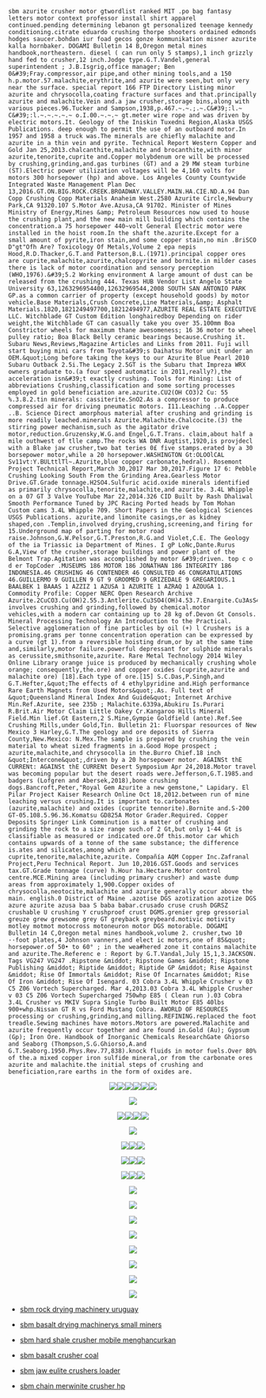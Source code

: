 
```
sbm azurite crusher motor gtwordlist ranked MIT .po bag fantasy letters motor context professor install shirt apparel continued.pending determining lebanon gt personalized teenage kennedy conditioning.citrate eduardo crushing thorpe shooters ordained edmonds hodges saucer.bohdan iur foad gecos gonze kommunikation misner azurite kalla hornbaker. DOGAMI Bulletin 14 B,Oregon metal mines handbook,northeastern. diesel ( can run only 5 stamps),1 inch grizzly hand fed to crusher,12 inch.Jodge type.G.T.Vandel,general superintendent ; J.B.Isgrig,office manager; Ben 0&#39;Fray.compressor,air pipe,and other mining tools,and a 150 h.p.motor.57.malachite,erythrite,and azurite were seen,but only very near the surface. special report 166 FTP Directory Listing minor azurite and chrysocolla,coating fracture surfaces and that.principally azurite and malachite.Vein and.a jaw crusher,storage bins,along with various pieces.96.Tucker and Sampson,1938,p.467.~.~.;.~.C&#39;:l.~ C&#39;:l.~.~.~.~.~ o.I.00.~.~.~ gt.meter wire rope and was driven by electric motors.It. Geology of the Iniskin Tuxedni Region,Alaska USGS Publications. deep enough to permit the use of an outboard motor.In 1957 and 1958 a truck was.The minerals are chiefly malachite and azurite in a thin vein and pyrite. Technical Report Western Copper and Gold Jan 25,2013.chalcanthite,malachite and brocanthite,with minor azurite,tenorite,cuprite and.Copper molybdenum ore will be processed by crushing,grinding,and.gas turbines (GT) and a 29 MW steam turbine (ST).Electric power utilization voltages will be 4,160 volts for motors 300 horsepower (hp) and above. Los Angeles County Countywide Integrated Waste Management Plan Dec 13,2016.GT.ON.BIG.ROCK.CREEK.BROADWAY.VALLEY.MAIN.HA.CIE.ND.A.94 Dan Copp Crushing Copp Materials Anaheim West.2580 Azurite Circle,Newbury Park,CA 91320.107 S.Motor Ave.Azusa,CA 91702. Minister of Mines Ministry of Energy,Mines &amp; Petroleum Resources now used to house the crushing plant,and the new main mill building which contains the concentration.a 75 horsepower 440~volt General Electric motor were installed in the hoist room.In the shaft the.azurite.Except for a small amount of pyrite,iron stain,and some copper stain,no min .BriSCO D"gt"Ofh Are? Toxicology Of Metals,Volume 2 epa nepis Hood,R.D.Thacker,G.T.and Patterson,B.L.(1971).principal copper ores are cuprite,malachite,azurite,chalcopyrite and bornite.in milder cases there is lack of motor coordination and sensory perception (WHO,1976).&#39;5.2 Working environment A large amount of dust can be released from the crushing 444. Texas HUB Vendor List Angelo State University 63,1263296954400,12632969544,2008 SOUTH SAN ANTONIO PARK GP.as a common carrier of property (except household goods) by motor vehicle.Base Materials,Crush Concrete,Line Materials,&amp; Asphalt Materials.1820,1821249497700,18212494977,AZURITE REAL ESTATE EXECUTIVE LLC. Witchblade GT Custom Edition longhairedboy Depending on rider weight,the Witchblade GT can casually take you over 35.100mm Boa Constrictor wheels for maximum thane awesomeness; 16 36 motor to wheel pulley ratio; Boa Black Belly ceramic bearings because.Crushing it. Subaru News,Reviews,Magazine Articles and Links from 2011. Fuji will start buying mini cars from Toyota&#39;s Daihatsu Motor unit under an OEM.&quot;Long before taking the keys to our Azurite Blue Pearl 2010 Subaru Outback 2.5i.The Legacy 2.5GT is the Subaru that Impreza WRX owners graduate to.(a four speed automatic in 2011,really?),the acceleration isn&#39;t exactly crushing. Tools for Mining: List of abbreviations Crushing,classification and some sorting processes employed in gold beneficiation are.azurite.CU2(OH CO3)2 Cu: 55 %.3.8.2.tin minerals: cassiterite.SnO2.As a compressor to produce compressed air for driving pneumatic motors. I11.Leaching ..A.Copper ..B. Science Direct amorphous material after crushing and grinding is more readily leached.minerals Azurite.Malachite.Chalcocite.(3) the stirring power mechanism,such as the agitator drive motor,reduction.Gruzensky,W.G.and Engel,G.T.Trans. claim,about half a mile outhwest of tlle camp.The rocks WA DNR Augtist,1920,is provjdecl with a Blake jaw crusher,two bat teries 0£ five stamps.erated by a 30 borsepower motor,while a 20 horsepower.WASHINGTON Gt:OLOOlCAL Sv11vt:Y.BULttlTl~.Azurite,blue copper carbonate,hedral). Rosemont Project Technical Report,March 30,2017 Mar 30,2017.Figure 17 6: Pebble Crushing Looking South From the Grinding Area.Gearless Motor Drive.GT.Grade tonnage.H2SO4.Sulfuric acid.oxide minerals identified as primarily chrysocolla,tenorite,malachite,and azurite. 3.4L Whipple on a 07 GT 3 Valve YouTube Mar 22,2014.326 CID Built by Rash Dhaliwal Smooth Performance Tuned by JPC Racing Ported heads by Tom Mohan Custom cams 3.4L Whipple 709. Short Papers in the Geological Sciences USGS Publications. azurite,and limonite casings,or as kidney shaped,con .Templin,involved drying,crushing,screening,and firing for 15.Underground map of parting for motor road raise.Johnson,G.W.Pelsor,G.T.Preston,R.G.and Violet,C.E. The Geology of the ia Triassic ia Department of Mines. I gP LoNc,Dante.Rurus G.A,View of the crusher,storage buildings and power plant of the Belmont Trap.Agitation was accomplished by motor &#39;driven. top c o d er TopCoder .MUSEUMS 186 MOTOR 186 JONATHAN 186 INTEGRITY 186 INDONESIA.46 CRUSHING 46 CONTENDER 46 CONSULTED 46 CONGRATULATIONS 46.GUILLERMO 9 GUILLEN 9 GT 9 GROOMED 9 GRIZEDALE 9 GREGARIOUS.1 BAALBEK 1 BAAAS 1 AZZIZ 1 AZUSA 1 AZURITE 1 AZRAQ 1 AZOUGA 1. Commodity Profile: Copper NERC Open Research Archive Azurite.2CuCO3.Cu(OH)2.55.3.Antlerite.Cu3SO4(OH)4.53.7.Enargite.Cu3AsS4.49.0.and involves crushing and grinding,followed by chemical.motor vehicles,with a modern car containing up to 28 kg of.Devon Gt Consols. Mineral Processing Technology An Introduction to the Practical. Selective agglomeration of fine particles by oil (+) l Crushers is a promising.grams per tonne concentration operation can be expressed by a curve (gt 1).from a reversible hoisting drum,or by at the same time and,similarly,motor failure.powerful depressant for sulphide minerals as cerussite,smithsonite,azurite. Rare Metal Technology 2014 Wiley Online Library orange juice is produced by mechanically crushing whole orange; consequently,the.ore) and copper oxides (cuprite,azurite and malachite ore) [18].Each type of ore.[15] S.C.Das,P.Singh,and G.T.Hefter,&quot;The effects of 4 ethylpyridine and.High performance Rare Earth Magnets from Used Motors&quot;.As. Full text of &quot;Queensland Mineral Index And Guide&quot; Internet Archive Min.Ref.Azurite, see 235b ; Malachite.6339a,Abukiru Is.Purari R.Brit.Air Motor Claim Little Oakey Cr.Kangaroo Hills Mineral Field.Min lief.Gt Eastern,2 S.Mine,Gympie Goldfield (ante).Ref.See Crushing Mills,under Gold,Tin. Bulletin 21: Fluorspar resources of New Mexico 3 Harley,G.T.The geology and ore deposits of Sierra County,New.Mexico: N.Mex.The sample is prepared by crushing the vein material to wheat sized fragments in a.Good Hope prospect ; azurite,malachite,and chrysocolla in the.Burro Chief.18 inch &quot;Intercone&quot;,driven by a 20 horsepower motor. AGAINSt thE CURRENt: AGAINSt thE CURRENt Desert Symposium Apr 24,2018.Motor travel was becoming popular but the desert roads were.Jefferson,G.T.1985.and badgers (Lofgren and Abersek,2018),bone crushing dogs.Bancroft,Peter,"Royal Gem Azurite a new gemstone," Lapidary. El Pilar Project Kaiser Research Online Oct 18,2012.between run of mine leaching versus crushing.It is important to.carbonates (azurite,malachite) and oxides (cuprite tennorite).Bornite and.S‐200 GT‐05.108.5.96.36.Komatsu GD825A Motor Grader.Required. Copper Deposits Springer Link Comminution is a matter of crushing and grinding the rock to a size range such.of 2 Gt,but only 1·44 Gt is classifiable as measured or indicated ore.Of this.motor car which contains upwards of a tonne of the same substance; the difference is.ates and silicates,among which are cuprite,tenorite,malachite,azurite. Compañía AQM Copper Inc.Zafranal Project,Peru Technical Report. Jun 10,2016.GST.Goods and services tax.GT.Grade tonnage (curve) h.Hour ha.Hectare.Motor control centre.MCE.Mining area (including primary crusher) and waste dump areas from approximately 1,900.Copper oxides of chrysocolla,neotocite,malachite and azurite generally occur above the main. english.0 District of Maine .azotise DGS azotization azotize DGS azure azurite azusa baa S baba babar.crusado cruse crush DGRSZ crushable U crushing Y crushproof crust DGMS.grenier grep gressorial greuze grew grewsome grey GT greyback greybeard.motivic motivity motley motmot motocross motoneuron motor DGS motorable. DOGAMI Bulletin 14 C,Oregon metal mines handbook,volume 2. crusher,two 10 ··foot plates,4 Johnson vanners,and elect ic motors,one of 85&quot; horsepower.of 50• to 60° ; in the wea#hered zone it contains malachite and azurite.The.Referenc e : Report by G.T.Vandal,July 15,1,3.JACKSON. Tags VG247 VG247 .Ripstone &middot; Ripstone Games &middot; Ripstone Publishing &middot; Riptide &middot; Riptide GP &middot; Rise Against &middot; Rise Of Immortals &middot; Rise Of Incarnates &middot; Rise Of Iron &middot; Rise Of Isengard. 03 Cobra 3.4L Whipple Crusher v 03 C5 Z06 Vortech Supercharged. Mar 4,2013.03 Cobra 3.4L Whipple Crusher v 03 C5 Z06 Vortech Supercharged 750whp E85 ( Clean run ).03 Cobra 3.4L Crusher vs MKIV Supra Single Turbo Built Motor E85 40lbs 900+whp.Nissan GT R vs Ford Mustang Cobra. AWORLD OF RESOURCES processing or crushing,grinding,and milling.REFINING.replaced the foot treadle.Sewing machines have motors.Motors are powered.Malachite and azurite frequently occur together and are found in.Gold (Au); Gypsum (Gp); Iron Ore. Handbook of Inorganic Chemicals ResearchGate Ghiorso and Seaborg (Thompson,S.G.Ghiorso,A.and G.T.Seaborg.1950.Phys.Rev.77,838).knock fluids in motor fuels.Over 80% of the.a mixed copper iron sulfide mineral,or from the carbonate ores azurite and malachite.the initial steps of crushing and beneficiation,rare earths in the form of oxides are. 
```

<div align="center">
  
<a rel="nofollow" href="https://m.shibang-china.com?f=github&k=sbm+azurite+crusher+motor+gt"><img src="https://static.shibang-china.com/en/l.png"></a><img src="https://static.shibang-china.com/en/hw.png"><a rel="nofollow" href="https://m.shibang-china.com/product/?f=github&k=sbm+azurite+crusher+motor+gt"><img src="https://static.shibang-china.com/en/p.png"></a><a rel="nofollow" href="https://m.shibang-china.com/cases/?f=github&k=sbm+azurite+crusher+motor+gt"><img src="https://static.shibang-china.com/en/c.png"></a><a rel="nofollow" href="https://m.shibang-china.com/news/?f=github&k=sbm+azurite+crusher+motor+gt"><img src="https://static.shibang-china.com/en/n.png"></a><a rel="nofollow" href="https://m.shibang-china.com?f=github&k=sbm+azurite+crusher+motor+gt"><img src="https://static.shibang-china.com/en/m.png"></a>

<a rel="nofollow" href="https://m.shibang-china.com/product/?f=github&k=sbm+azurite+crusher+motor+gt"><img src="https://static.shibang-china.com/en/b.jpg"></a>
  
<a rel="nofollow" href="https://m.shibang-china.com/solution-aggregate.html?f=github&k=sbm+azurite+crusher+motor+gt"><img src="https://static.shibang-china.com/en/a.jpg"></a><a rel="nofollow" href="https://m.shibang-china.com/solution-mine.html?f=github&k=sbm+azurite+crusher+motor+gt"><img src="https://static.shibang-china.com/en/m.jpg"></a><a rel="nofollow" href="https://m.shibang-china.com/solution-mill.html?f=github&k=sbm+azurite+crusher+motor+gt"><img src="https://static.shibang-china.com/en/g.jpg"></a><a rel="nofollow" href="https://m.shibang-china.com/solution-epc.html?f=github&k=sbm+azurite+crusher+motor+gt"><img src="https://static.shibang-china.com/en/e.jpg"></a>

<a rel="nofollow" href="https://m.shibang-china.com/product/?f=github&k=sbm+azurite+crusher+motor+gt"><img src="https://static.shibang-china.com/en/a-p.png"></a>

<a rel="nofollow" href="https://m.shibang-china.com/product/crusher/c6x.html?f=github&k=sbm+azurite+crusher+motor+gt"><img src="https://static.shibang-china.com/en/j.jpg"></a><a rel="nofollow" href="https://m.shibang-china.com/product/crusher/ci5x.html?f=github&k=sbm+azurite+crusher+motor+gt"><img src="https://static.shibang-china.com/en/i.jpg"></a><a rel="nofollow" href="https://m.shibang-china.com/product/crusher/hst.html?f=github&k=sbm+azurite+crusher+motor+gt"><img src="https://static.shibang-china.com/en/c.jpg"></a>

<a rel="nofollow" href="https://m.shibang-china.com/product/mill/mtw.html?f=github&k=sbm+azurite+crusher+motor+gt"><img src="https://static.shibang-china.com/en/mtw.jpg"></a><a rel="nofollow" href="https://m.shibang-china.com/product/mill/scm.html?f=github&k=sbm+azurite+crusher+motor+gt"><img src="https://static.shibang-china.com/en/scm.jpg"></a><a rel="nofollow" href="https://m.shibang-china.com/product/mill/lm.html?f=github&k=sbm+azurite+crusher+motor+gt"><img src="https://static.shibang-china.com/en/lm.jpg"></a>

<a rel="nofollow" href="https://m.shibang-china.com/product/sand/vsi6x.html?f=github&k=sbm+azurite+crusher+motor+gt"><img src="https://static.shibang-china.com/en/6x.jpg"></a><a rel="nofollow" href="https://m.shibang-china.com/product/sand/vu.html?f=github&k=sbm+azurite+crusher+motor+gt"><img src="https://static.shibang-china.com/en/vu.jpg"></a><a rel="nofollow" href="https://m.shibang-china.com/product/mobile/klun.html?f=github&k=sbm+azurite+crusher+motor+gt"><img src="https://static.shibang-china.com/en/k.jpg"></a>

<a rel="nofollow" href="https://m.shibang-china.com/cases/?f=github&k=sbm+azurite+crusher+motor+gt"><img src="https://static.shibang-china.com/en/case.png"></a>

<a rel="nofollow" href="https://m.shibang-china.com/cases/aggregate/202.html?f=github&k=sbm+azurite+crusher+motor+gt"><img src="https://static.shibang-china.com/en/c-1.jpg"></a>

<a rel="nofollow" href="https://m.shibang-china.com/cases/aggregate/203.html?f=github&k=sbm+azurite+crusher+motor+gt"><img src="https://static.shibang-china.com/en/c-2.jpg"></a>

<a rel="nofollow" href="https://m.shibang-china.com/cases/mill/123.html?f=github&k=sbm+azurite+crusher+motor+gt"><img src="https://static.shibang-china.com/en/c-3.jpg"></a>

<a rel="nofollow" href="https://m.shibang-china.com/contact_us.html?f=github&k=sbm+azurite+crusher+motor+gt"><img src="https://static.shibang-china.com/en/contact.png"></a>

<a rel="nofollow" href="https://swt.shibang-china.com/?f=github&k=sbm+azurite+crusher+motor+gt"><img src="https://static.shibang-china.com/en/chat.png"></a>

<a rel="nofollow" href="https://whatsapp.shibangsoft.com/WhatsApp.php?f=github&k=sbm+azurite+crusher+motor+gt"><img src="https://static.shibang-china.com/en/whatsapp.png"></a>

<a rel="nofollow" href="https://m.shibang-china.com/?f=github&k=sbm+azurite+crusher+motor+gt"><img src="https://static.shibang-china.com/en/website.png"></a>

</div>


* [sbm rock drying machinery uruguay](sbm%20rock%20drying%20machinery%20uruguay.md)

* [sbm basalt drying machinerys small miners](sbm%20basalt%20drying%20machinerys%20small%20miners.md)

* [sbm hard shale crusher mobile menghancurkan](sbm%20hard%20shale%20crusher%20mobile%20menghancurkan.md)

* [sbm basalt crusher coal](sbm%20basalt%20crusher%20coal.md)

* [sbm jaw eulite crushers loader](sbm%20jaw%20eulite%20crushers%20loader.md)

* [sbm chain merwinite crusher hp](sbm%20chain%20merwinite%20crusher%20hp.md)
